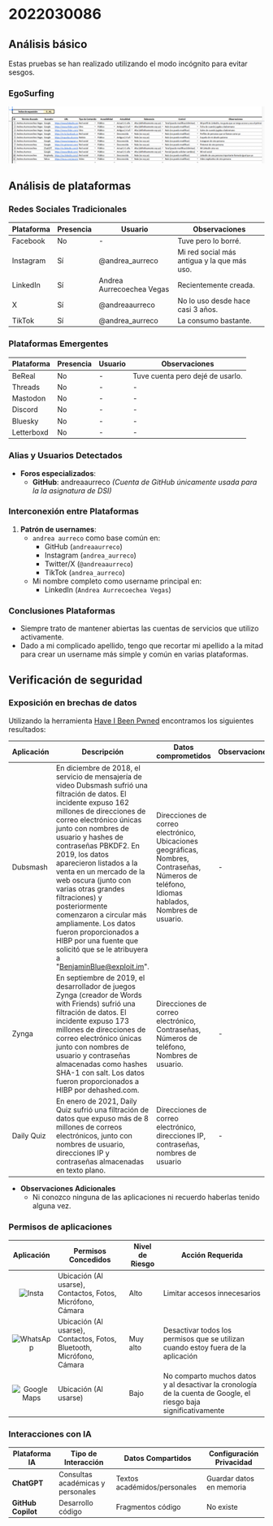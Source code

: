 # 2022030086

## Análisis básico

Estas pruebas se han realizado utilizando el modo incógnito para evitar sesgos.

### EgoSurfing

![EgoSurfing](/investigaciones/individual/2022030086/EgoSurfing.png)

## Análisis de plataformas

### Redes Sociales Tradicionales
| Plataforma   | Presencia | Usuario        | Observaciones |
|--------------|-----------|----------------|---------------|
| Facebook     | No        | -              | Tuve pero lo borré.             |
| Instagram    | Sí        | @andrea_aurreco  | Mi red social más antigua y la que más uso. |
| LinkedIn     | Sí        | Andrea Aurrecoechea Vegas | Recientemente creada. |
| X            | Sí        | @andreaaurreco | No lo uso desde hace casi 3 años.           |
| TikTok       | Sí        | @andrea_aurreco | La consumo bastante.           |

### Plataformas Emergentes
| Plataforma   | Presencia | Usuario     | Observaciones |
|--------------|-----------|-------------|---------------|
| BeReal       | No        | -           | Tuve cuenta pero dejé de usarlo. |
| Threads      | No        | -           | -              |
| Mastodon     | No        | -           | -             |
| Discord      | No        | -           | -             |
| Bluesky      | No        | -           | -             |
| Letterboxd   | No        | -           | -             |

### Alias y Usuarios Detectados
- **Foros especializados**: 
  - **GitHub**: andreaaurreco
    *(Cuenta de GitHub únicamente usada para la la asignatura de DSI)*

### Interconexión entre Plataformas

1. **Patrón de usernames**:
   - `andrea aurreco` como base común en:
     - GitHub (`andreaaurreco`)
     - Instagram (`andrea_aurreco`)
     - Twitter/X (`@andreaaurreco`)
     - TikTok (`andrea_aurreco`)
   - Mi nombre completo como username principal en:
     - LinkedIn (`Andrea Aurrecoechea Vegas`)
       

### Conclusiones Plataformas
- Siempre trato de mantener abiertas las cuentas de servicios que utilizo activamente.
- Dado a mi complicado apellido, tengo que recortar mi apellido a la mitad para crear un username más simple y común en varias plataformas.

## Verificación de seguridad

### Exposición en brechas de datos

Utilizando la herramienta [Have I Been Pwned](https://haveibeenpwned.com/) encontramos los siguientes resultados:

| Aplicación | Descripción | Datos comprometidos | Observaciones |
|------------|-------------|----------------------|---------------|
| Dubsmash   | En diciembre de 2018, el servicio de mensajería de video Dubsmash sufrió una filtración de datos. El incidente expuso 162 millones de direcciones de correo electrónico únicas junto con nombres de usuario y hashes de contraseñas PBKDF2. En 2019, los datos aparecieron listados a la venta en un mercado de la web oscura (junto con varias otras grandes filtraciones) y posteriormente comenzaron a circular más ampliamente. Los datos fueron proporcionados a HIBP por una fuente que solicitó que se le atribuyera a "BenjaminBlue@exploit.im". | Direcciones de correo electrónico, Ubicaciones geográficas, Nombres, Contraseñas, Números de teléfono, Idiomas hablados, Nombres de usuario.| - |
| Zynga |  En septiembre de 2019, el desarrollador de juegos Zynga (creador de Words with Friends) sufrió una filtración de datos. El incidente expuso 173 millones de direcciones de correo electrónico únicas junto con nombres de usuario y contraseñas almacenadas como hashes SHA-1 con salt. Los datos fueron proporcionados a HIBP por dehashed.com. | Direcciones de correo electrónico, Contraseñas, Números de teléfono, Nombres de usuario. | - |
| Daily Quiz | En enero de 2021, Daily Quiz sufrió una filtración de datos que expuso más de 8 millones de correos electrónicos, junto con nombres de usuario, direcciones IP y contraseñas almacenadas en texto plano. | Direcciones de correo electrónico, direcciones IP, contraseñas, nombres de usuario | - |

- **Observaciones Adicionales**
    - Ni conozco ninguna de las aplicaciones ni recuerdo haberlas tenido alguna vez.
 
### Permisos de aplicaciones
| Aplicación  | Permisos Concedidos | Nivel de Riesgo | Acción Requerida |
|-----------------------|----------------------|-----------------|-------------------|
| <p align="center"><img src="https://upload.wikimedia.org/wikipedia/commons/thumb/e/e7/Instagram_logo_2016.svg/1200px-Instagram_logo_2016.svg.png" alt="Insta" width="50"></p> | Ubicación (Al usarse), Contactos, Fotos, Micrófono, Cámara | Alto | Limitar accesos innecesarios |
| <p align="center"><img src="https://upload.wikimedia.org/wikipedia/commons/thumb/6/6b/WhatsApp.svg/512px-WhatsApp.svg.png" alt="WhatsApp" width="50"></p> | Ubicación (Al usarse), Contactos, Fotos, Bluetooth, Micrófono, Cámara | Muy alto | Desactivar todos los permisos que se utilizan cuando estoy fuera de la aplicación |
| <p align="center"><img src="https://upload.wikimedia.org/wikipedia/commons/thumb/3/39/Google_Maps_icon_%282015-2020%29.svg/640px-Google_Maps_icon_%282015-2020%29.svg.png" alt="Google Maps" width="50"></p> | Ubicación (Al usarse) | Bajo | No comparto muchos datos y al desactivar la cronología de la cuenta de Google, el riesgo baja significativamente |


### Interacciones con IA
| Plataforma IA | Tipo de Interacción | Datos Compartidos | Configuración Privacidad |
|---------------|---------------------|--------------------|--------------------------|
| **ChatGPT** | Consultas académicas y personales | Textos académidos/personales | Guardar datos en memoria |
| **GitHub Copilot** | Desarrollo código | Fragmentos código | No existe |
